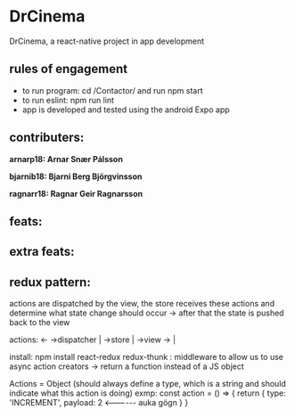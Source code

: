 # DrCinema
DrCinema, a react-native project in app development

## rules of engagement
  - to run program: cd /Contactor/ and run npm start
  - to run eslint:  npm run lint
  - app is developed and tested using the android Expo app

## contributers:

  **arnarp18:  Arnar Snær Pálsson**

  **bjarnib18: Bjarni Berg Björgvinsson**

  **ragnarr18: Ragnar Geir Ragnarsson**

## feats:


## extra feats:

## redux pattern:
  actions are dispatched by the view, the store receives these actions and determine what state change should occur
          -> after that the state is pushed back to the view

  actions:    <-
  ->dispatcher   |
  ->store        |
  ->view     ->  |

install: npm install react-redux
redux-thunk : middleware to allow us to use async action creators -> return a function instead of a JS object

Actions = Object (should always define a type, which is a string and should indicate what this action is doing)
exmp:
  const action = () => {
    return {
      type: 'INCREMENT',
      payload: 2    <------ auka gögn
    }
  }
